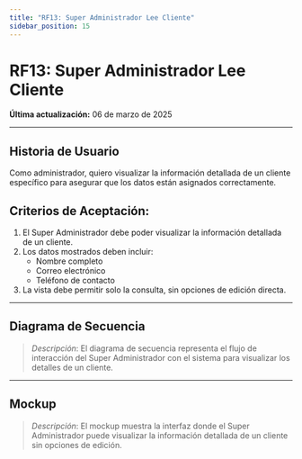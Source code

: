 ```yaml
---
title: "RF13: Super Administrador Lee Cliente"
sidebar_position: 15
---
```


# RF13: Super Administrador Lee Cliente

**Última actualización:** 06 de marzo de 2025

---

## Historia de Usuario

Como administrador, quiero visualizar la información detallada de un cliente específico para asegurar que los datos están asignados correctamente.

## **Criterios de Aceptación:**

1. El Super Administrador debe poder visualizar la información detallada de un cliente.
2. Los datos mostrados deben incluir:
   - Nombre completo
   - Correo electrónico
   - Teléfono de contacto
3. La vista debe permitir solo la consulta, sin opciones de edición directa.

---

## **Diagrama de Secuencia**

> _Descripción_: El diagrama de secuencia representa el flujo de interacción del Super Administrador con el sistema para visualizar los detalles de un cliente.

---

## **Mockup**

> _Descripción_: El mockup muestra la interfaz donde el Super Administrador puede visualizar la información detallada de un cliente sin opciones de edición.
